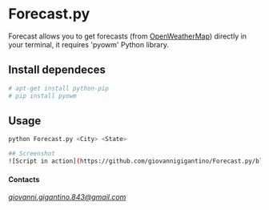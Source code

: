 # Forecast.py
Forecast allows you to get forecasts (from [OpenWeatherMap](http://openweathermap.org)) directly in your terminal, it requires 'pyowm' Python library.

## Install dependeces
```bash
# apt-get install python-pip
# pip install pyowm
```

## Usage
```bash
python Forecast.py <City> <State>

## Screenshot
![Script in action](https://github.com/giovannigigantino/Forecast.py/blob/master/img/example.png)
```
#### Contacts
*giovanni.gigantino.843@gmail.com*
